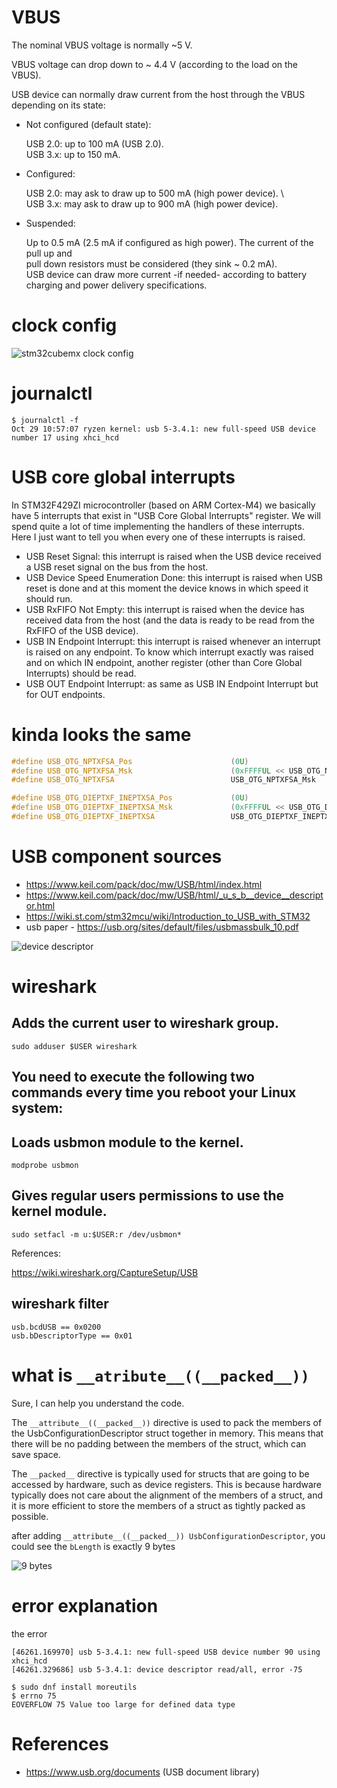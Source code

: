 # VBUS

The nominal VBUS voltage is normally ~5 V.

VBUS voltage can drop down to ~ 4.4 V (according to the load on the VBUS).

USB device can normally draw current from the host through the VBUS depending on its state:

- Not configured (default state):

  USB 2.0: up to 100 mA (USB 2.0). \
   USB 3.x: up to 150 mA.

- Configured:

  USB 2.0: may ask to draw up to 500 mA (high power device). \  
   USB 3.x: may ask to draw up to 900 mA (high power device).

- Suspended:

  Up to 0.5 mA (2.5 mA if configured as high power). The current of the pull up and \
   pull down resistors must be considered (they sink ~ 0.2 mA). \
   USB device can draw more current -if needed- according to battery charging and power delivery specifications.

# clock config

![stm32cubemx clock config](./images/Screenshot%20from%202023-10-28%2019-38-24.png)

# journalctl

```shell
$ journalctl -f
Oct 29 10:57:07 ryzen kernel: usb 5-3.4.1: new full-speed USB device number 17 using xhci_hcd
```

# USB core global interrupts

In STM32F429ZI microcontroller (based on ARM Cortex-M4) we basically have 5 interrupts that exist in "USB Core Global Interrupts" register. We will spend quite a lot of time implementing the handlers of these interrupts. Here I just want to tell you when every one of these interrupts is raised.

- USB Reset Signal: this interrupt is raised when the USB device received a USB reset signal on the bus from the host.
- USB Device Speed Enumeration Done: this interrupt is raised when USB reset is done and at this moment the device knows in which speed it should run.
- USB RxFIFO Not Empty: this interrupt is raised when the device has received data from the host (and the data is ready to be read from the RxFIFO of the USB device).
- USB IN Endpoint Interrupt: this interrupt is raised whenever an interrupt is raised on any endpoint. To know which interrupt exactly was raised and on which IN endpoint, another register (other than Core Global Interrupts) should be read.
- USB OUT Endpoint Interrupt: as same as USB IN Endpoint Interrupt but for OUT endpoints.

# kinda looks the same

```C
#define USB_OTG_NPTXFSA_Pos                      (0U)
#define USB_OTG_NPTXFSA_Msk                      (0xFFFFUL << USB_OTG_NPTXFSA_Pos) /*!< 0x0000FFFF */
#define USB_OTG_NPTXFSA                          USB_OTG_NPTXFSA_Msk

#define USB_OTG_DIEPTXF_INEPTXSA_Pos             (0U)
#define USB_OTG_DIEPTXF_INEPTXSA_Msk             (0xFFFFUL << USB_OTG_DIEPTXF_INEPTXSA_Pos) /*!< 0x0000FFFF */
#define USB_OTG_DIEPTXF_INEPTXSA                 USB_OTG_DIEPTXF_INEPTXSA_Msk  /*!< IN endpoint FIFOx transmit RAM start address */
```

# USB component sources

- https://www.keil.com/pack/doc/mw/USB/html/index.html
- https://www.keil.com/pack/doc/mw/USB/html/_u_s_b__device__descriptor.html
- https://wiki.st.com/stm32mcu/wiki/Introduction_to_USB_with_STM32
- usb paper - https://usb.org/sites/default/files/usbmassbulk_10.pdf

![device descriptor](./images/Screenshot%20from%202023-11-08%2020-37-52.png)

# wireshark

## Adds the current user to wireshark group.

```shell
sudo adduser $USER wireshark
```

## You need to execute the following two commands every time you reboot your Linux system:

## Loads usbmon module to the kernel.

```shell
modprobe usbmon
```

## Gives regular users permissions to use the kernel module.

```shell
sudo setfacl -m u:$USER:r /dev/usbmon*
```

References:

https://wiki.wireshark.org/CaptureSetup/USB

## wireshark filter

```
usb.bcdUSB == 0x0200
usb.bDescriptorType == 0x01
```

# what is `__atribute__((__packed__))`

Sure, I can help you understand the code.

The `__attribute__((__packed__))` directive is used to pack the members of the UsbConfigurationDescriptor struct together in memory. This means that there will be no padding between the members of the struct, which can save space.

The `__packed__` directive is typically used for structs that are going to be accessed by hardware, such as device registers. This is because hardware typically does not care about the alignment of the members of a struct, and it is more efficient to store the members of a struct as tightly packed as possible.

after adding `__attribute__((__packed__)) UsbConfigurationDescriptor`, you could see the `bLength` is exactly 9 bytes

![9 bytes](./images/Screenshot%20from%202023-11-09%2017-14-24.png)

# error explanation

the error

```shell
[46261.169970] usb 5-3.4.1: new full-speed USB device number 90 using xhci_hcd
[46261.329686] usb 5-3.4.1: device descriptor read/all, error -75
```

```shell
$ sudo dnf install moreutils
$ errno 75
EOVERFLOW 75 Value too large for defined data type
```

# References

- https://www.usb.org/documents (USB document library)
